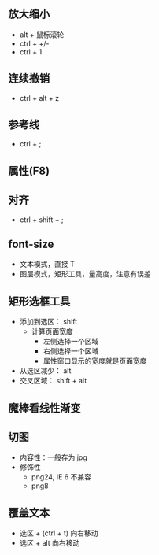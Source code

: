 ## 放大缩小
- alt + 鼠标滚轮
- ctrl + +/-
- ctrl + 1

## 连续撤销
- ctrl + alt + z

## 参考线
- ctrl + ;

## 属性(F8)

## 对齐
- ctrl + shift + ;

## font-size
- 文本模式，直接 T 
- 图层模式，矩形工具，量高度，注意有误差

## 矩形选框工具
- 添加到选区： shift
    - 计算页面宽度
        - 左侧选择一个区域
        - 右侧选择一个区域
        - 属性窗口显示的宽度就是页面宽度      
- 从选区减少： alt
- 交叉区域： shift + alt

## 魔棒看线性渐变

## 切图
- 内容性：一般存为 jpg
- 修饰性
    - png24, IE 6 不兼容
    - png8 

## 覆盖文本
- 选区 + (ctrl + t) 向右移动
- 选区 + alt 向右移动
